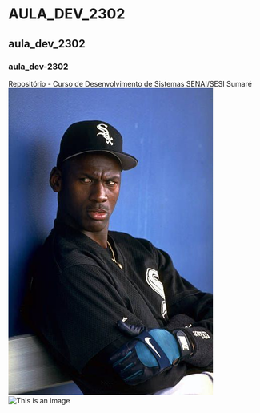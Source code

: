# AULA_DEV_2302
## aula_dev_2302
### aula_dev-2302
Repositório - Curso de Desenvolvimento de Sistemas SENAI/SESI Sumaré
![This is an image](./IMG/Foto3.jpg)
![This is an image](https://i.pinimg.com/564x/87/87/6b/87876bfa028d739223a2e7505dc19113.jpg)
